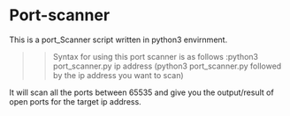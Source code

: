 # Port-scanner
This is a port_Scanner script written in python3 envirnment.
>> Syntax for using this port scanner is as follows :python3 port_scanner.py ip address (python3 port_scanner.py followed by the ip address you want to scan)

It will scan all the ports between 65535 and give you the output/result of open ports for the target ip address. 
